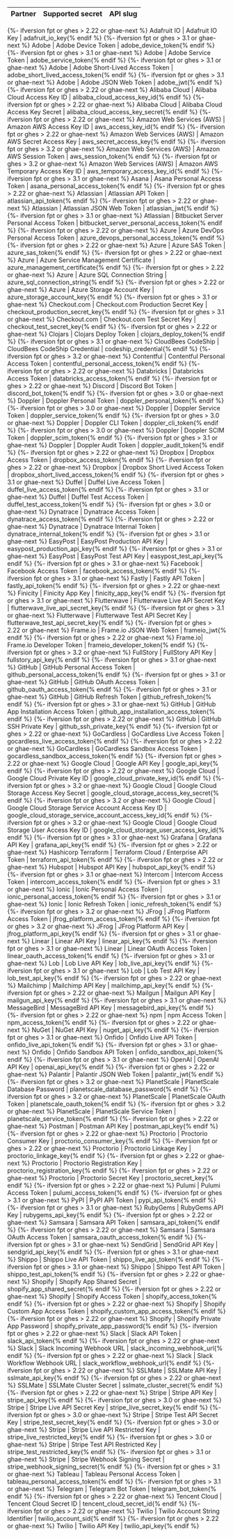 | Partner | Supported secret | API slug |
| ------- | ---------------- | -------- |

{%- ifversion fpt or ghes > 2.22 or ghae-next %}
Adafruit IO | Adafruit IO Key | adafruit_io_key{% endif %}
{%- ifversion fpt or ghes > 3.1 or ghae-next %}
Adobe | Adobe Device Token | adobe_device_token{% endif %}
{%- ifversion fpt or ghes > 3.1 or ghae-next %}
Adobe | Adobe Service Token | adobe_service_token{% endif %}
{%- ifversion fpt or ghes > 3.1 or ghae-next %}
Adobe | Adobe Short-Lived Access Token | adobe_short_lived_access_token{% endif %}
{%- ifversion fpt or ghes > 3.1 or ghae-next %}
Adobe | Adobe JSON Web Token | adobe_jwt{% endif %}
{%- ifversion fpt or ghes > 2.22 or ghae-next %}
Alibaba Cloud | Alibaba Cloud Access Key ID | alibaba_cloud_access_key_id{% endif %}
{%- ifversion fpt or ghes > 2.22 or ghae-next %}
Alibaba Cloud | Alibaba Cloud Access Key Secret | alibaba_cloud_access_key_secret{% endif %}
{%- ifversion fpt or ghes > 2.22 or ghae-next %}
Amazon Web Services (AWS) | Amazon AWS Access Key ID | aws_access_key_id{% endif %}
{%- ifversion fpt or ghes > 2.22 or ghae-next %}
Amazon Web Services (AWS) | Amazon AWS Secret Access Key | aws_secret_access_key{% endif %}
{%- ifversion fpt or ghes > 3.2 or ghae-next %}
Amazon Web Services (AWS) | Amazon AWS Session Token | aws_session_token{% endif %}
{%- ifversion fpt or ghes > 3.2 or ghae-next %}
Amazon Web Services (AWS) | Amazon AWS Temporary Access Key ID | aws_temporary_access_key_id{% endif %}
{%- ifversion fpt or ghes > 3.1 or ghae-next %}
Asana | Asana Personal Access Token | asana_personal_access_token{% endif %}
{%- ifversion fpt or ghes > 2.22 or ghae-next %}
Atlassian | Atlassian API Token | atlassian_api_token{% endif %}
{%- ifversion fpt or ghes > 2.22 or ghae-next %}
Atlassian | Atlassian JSON Web Token | atlassian_jwt{% endif %}
{%- ifversion fpt or ghes > 3.1 or ghae-next %}
Atlassian | Bitbucket Server Personal Access Token | bitbucket_server_personal_access_token{% endif %}
{%- ifversion fpt or ghes > 2.22 or ghae-next %}
Azure | Azure DevOps Personal Access Token | azure_devops_personal_access_token{% endif %}
{%- ifversion fpt or ghes > 2.22 or ghae-next %}
Azure | Azure SAS Token | azure_sas_token{% endif %}
{%- ifversion fpt or ghes > 2.22 or ghae-next %}
Azure | Azure Service Management Certificate | azure_management_certificate{% endif %}
{%- ifversion fpt or ghes > 2.22 or ghae-next %}
Azure | Azure SQL Connection String | azure_sql_connection_string{% endif %}
{%- ifversion fpt or ghes > 2.22 or ghae-next %}
Azure | Azure Storage Account Key | azure_storage_account_key{% endif %}
{%- ifversion fpt or ghes > 3.1 or ghae-next %}
Checkout.com | Checkout.com Production Secret Key | checkout_production_secret_key{% endif %}
{%- ifversion fpt or ghes > 3.1 or ghae-next %}
Checkout.com | Checkout.com Test Secret Key | checkout_test_secret_key{% endif %}
{%- ifversion fpt or ghes > 2.22 or ghae-next %}
Clojars | Clojars Deploy Token | clojars_deploy_token{% endif %}
{%- ifversion fpt or ghes > 3.1 or ghae-next %}
CloudBees CodeShip | CloudBees CodeShip Credential | codeship_credential{% endif %}
{%- ifversion fpt or ghes > 3.2 or ghae-next %}
Contentful | Contentful Personal Access Token | contentful_personal_access_token{% endif %}
{%- ifversion fpt or ghes > 2.22 or ghae-next %}
Databricks | Databricks Access Token | databricks_access_token{% endif %}
{%- ifversion fpt or ghes > 2.22 or ghae-next %}
Discord | Discord Bot Token | discord_bot_token{% endif %}
{%- ifversion fpt or ghes > 3.0 or ghae-next %}
Doppler | Doppler Personal Token | doppler_personal_token{% endif %}
{%- ifversion fpt or ghes > 3.0 or ghae-next %}
Doppler | Doppler Service Token | doppler_service_token{% endif %}
{%- ifversion fpt or ghes > 3.0 or ghae-next %}
Doppler | Doppler CLI Token | doppler_cli_token{% endif %}
{%- ifversion fpt or ghes > 3.0 or ghae-next %}
Doppler | Doppler SCIM Token | doppler_scim_token{% endif %}
{%- ifversion fpt or ghes > 3.1 or ghae-next %}
Doppler | Doppler Audit Token | doppler_audit_token{% endif %}
{%- ifversion fpt or ghes > 2.22 or ghae-next %}
Dropbox | Dropbox Access Token | dropbox_access_token{% endif %}
{%- ifversion fpt or ghes > 2.22 or ghae-next %}
Dropbox | Dropbox Short Lived Access Token | dropbox_short_lived_access_token{% endif %}
{%- ifversion fpt or ghes > 3.1 or ghae-next %}
Duffel | Duffel Live Access Token | duffel_live_access_token{% endif %}
{%- ifversion fpt or ghes > 3.1 or ghae-next %}
Duffel | Duffel Test Access Token | duffel_test_access_token{% endif %}
{%- ifversion fpt or ghes > 3.0 or ghae-next %}
Dynatrace | Dynatrace Access Token | dynatrace_access_token{% endif %}
{%- ifversion fpt or ghes > 2.22 or ghae-next %}
Dynatrace | Dynatrace Internal Token | dynatrace_internal_token{% endif %}
{%- ifversion fpt or ghes > 3.1 or ghae-next %}
EasyPost | EasyPost Production API Key | easypost_production_api_key{% endif %}
{%- ifversion fpt or ghes > 3.1 or ghae-next %}
EasyPost | EasyPost Test API Key | easypost_test_api_key{% endif %}
{%- ifversion fpt or ghes > 3.1 or ghae-next %}
Facebook | Facebook Access Token | facebook_access_token{% endif %}
{%- ifversion fpt or ghes > 3.1 or ghae-next %}
Fastly | Fastly API Token | fastly_api_token{% endif %}
{%- ifversion fpt or ghes > 2.22 or ghae-next %}
Finicity | Finicity App Key | finicity_app_key{% endif %}
{%- ifversion fpt or ghes > 3.1 or ghae-next %}
Flutterwave | Flutterwave Live API Secret Key | flutterwave_live_api_secret_key{% endif %}
{%- ifversion fpt or ghes > 3.1 or ghae-next %}
Flutterwave | Flutterwave Test API Secret Key | flutterwave_test_api_secret_key{% endif %}
{%- ifversion fpt or ghes > 2.22 or ghae-next %}
Frame.io | Frame.io JSON Web Token | frameio_jwt{% endif %}
{%- ifversion fpt or ghes > 2.22 or ghae-next %}
Frame.io| Frame.io Developer Token | frameio_developer_token{% endif %}
{%- ifversion fpt or ghes > 3.2 or ghae-next %}
FullStory | FullStory API Key | fullstory_api_key{% endif %}
{%- ifversion fpt or ghes > 3.1 or ghae-next %}
GitHub | GitHub Personal Access Token | github_personal_access_token{% endif %}
{%- ifversion fpt or ghes > 3.1 or ghae-next %}
GitHub | GitHub OAuth Access Token | github_oauth_access_token{% endif %}
{%- ifversion fpt or ghes > 3.1 or ghae-next %}
GitHub | GitHub Refresh Token | github_refresh_token{% endif %}
{%- ifversion fpt or ghes > 3.1 or ghae-next %}
GitHub | GitHub App Installation Access Token | github_app_installation_access_token{% endif %}
{%- ifversion fpt or ghes > 2.22 or ghae-next %}
GitHub | GitHub SSH Private Key | github_ssh_private_key{% endif %}
{%- ifversion fpt or ghes > 2.22 or ghae-next %}
GoCardless | GoCardless Live Access Token | gocardless_live_access_token{% endif %}
{%- ifversion fpt or ghes > 2.22 or ghae-next %}
GoCardless | GoCardless Sandbox Access Token | gocardless_sandbox_access_token{% endif %}
{%- ifversion fpt or ghes > 2.22 or ghae-next %}
Google Cloud | Google API Key | google_api_key{% endif %}
{%- ifversion fpt or ghes > 2.22 or ghae-next %}
Google Cloud | Google Cloud Private Key ID | google_cloud_private_key_id{% endif %}
{%- ifversion fpt or ghes > 3.2 or ghae-next %}
Google Cloud | Google Cloud Storage Access Key Secret | google_cloud_storage_access_key_secret{% endif %}
{%- ifversion fpt or ghes > 3.2 or ghae-next %}
Google Cloud | Google Cloud Storage Service Account Access Key ID | google_cloud_storage_service_account_access_key_id{% endif %}
{%- ifversion fpt or ghes > 3.2 or ghae-next %}
Google Cloud | Google Cloud Storage User Access Key ID | google_cloud_storage_user_access_key_id{% endif %}
{%- ifversion fpt or ghes > 3.1 or ghae-next %}
Grafana | Grafana API Key | grafana_api_key{% endif %}
{%- ifversion fpt or ghes > 2.22 or ghae-next %}
Hashicorp Terraform | Terraform Cloud / Enterprise API Token | terraform_api_token{% endif %}
{%- ifversion fpt or ghes > 2.22 or ghae-next %}
Hubspot | Hubspot API Key | hubspot_api_key{% endif %}
{%- ifversion fpt or ghes > 3.1 or ghae-next %}
Intercom | Intercom Access Token | intercom_access_token{% endif %}
{%- ifversion fpt or ghes > 3.1 or ghae-next %}
Ionic | Ionic Personal Access Token | ionic_personal_access_token{% endif %}
{%- ifversion fpt or ghes > 3.1 or ghae-next %}
Ionic | Ionic Refresh Token | ionic_refresh_token{% endif %}
{%- ifversion fpt or ghes > 3.2 or ghae-next %}
JFrog | JFrog Platform Access Token | jfrog_platform_access_token{% endif %}
{%- ifversion fpt or ghes > 3.2 or ghae-next %}
JFrog | JFrog Platform API Key | jfrog_platform_api_key{% endif %}
{%- ifversion fpt or ghes > 3.1 or ghae-next %}
Linear | Linear API Key | linear_api_key{% endif %}
{%- ifversion fpt or ghes > 3.1 or ghae-next %}
Linear | Linear OAuth Access Token | linear_oauth_access_token{% endif %}
{%- ifversion fpt or ghes > 3.1 or ghae-next %}
Lob | Lob Live API Key | lob_live_api_key{% endif %}
{%- ifversion fpt or ghes > 3.1 or ghae-next %}
Lob | Lob Test API Key | lob_test_api_key{% endif %}
{%- ifversion fpt or ghes > 2.22 or ghae-next %}
Mailchimp | Mailchimp API Key | mailchimp_api_key{% endif %}
{%- ifversion fpt or ghes > 2.22 or ghae-next %}
Mailgun | Mailgun API Key | mailgun_api_key{% endif %}
{%- ifversion fpt or ghes > 3.1 or ghae-next %}
MessageBird | MessageBird API Key | messagebird_api_key{% endif %}
{%- ifversion fpt or ghes > 2.22 or ghae-next %}
npm | npm Access Token | npm_access_token{% endif %}
{%- ifversion fpt or ghes > 2.22 or ghae-next %}
NuGet | NuGet API Key | nuget_api_key{% endif %}
{%- ifversion fpt or ghes > 3.1 or ghae-next %}
Onfido | Onfido Live API Token | onfido_live_api_token{% endif %}
{%- ifversion fpt or ghes > 3.1 or ghae-next %}
Onfido | Onfido Sandbox API Token | onfido_sandbox_api_token{% endif %}
{%- ifversion fpt or ghes > 3.1 or ghae-next %}
OpenAI | OpenAI API Key | openai_api_key{% endif %}
{%- ifversion fpt or ghes > 2.22 or ghae-next %}
Palantir | Palantir JSON Web Token | palantir_jwt{% endif %}
{%- ifversion fpt or ghes > 3.2 or ghae-next %}
PlanetScale | PlanetScale Database Password | planetscale_database_password{% endif %}
{%- ifversion fpt or ghes > 3.2 or ghae-next %}
PlanetScale | PlanetScale OAuth Token | planetscale_oauth_token{% endif %}
{%- ifversion fpt or ghes > 3.2 or ghae-next %}
PlanetScale | PlanetScale Service Token | planetscale_service_token{% endif %}
{%- ifversion fpt or ghes > 2.22 or ghae-next %}
Postman | Postman API Key | postman_api_key{% endif %}
{%- ifversion fpt or ghes > 2.22 or ghae-next %}
Proctorio | Proctorio Consumer Key | proctorio_consumer_key{% endif %}
{%- ifversion fpt or ghes > 2.22 or ghae-next %}
Proctorio | Proctorio Linkage Key | proctorio_linkage_key{% endif %}
{%- ifversion fpt or ghes > 2.22 or ghae-next %}
Proctorio | Proctorio Registration Key | proctorio_registration_key{% endif %}
{%- ifversion fpt or ghes > 2.22 or ghae-next %}
Proctorio | Proctorio Secret Key | proctorio_secret_key{% endif %}
{%- ifversion fpt or ghes > 2.22 or ghae-next %}
Pulumi | Pulumi Access Token | pulumi_access_token{% endif %}
{%- ifversion fpt or ghes > 3.1 or ghae-next %}
PyPI | PyPI API Token | pypi_api_token{% endif %}
{%- ifversion fpt or ghes > 3.1 or ghae-next %}
RubyGems | RubyGems API Key | rubygems_api_key{% endif %}
{%- ifversion fpt or ghes > 2.22 or ghae-next %}
Samsara | Samsara API Token | samsara_api_token{% endif %}
{%- ifversion fpt or ghes > 2.22 or ghae-next %}
Samsara | Samsara OAuth Access Token | samsara_oauth_access_token{% endif %}
{%- ifversion fpt or ghes > 3.1 or ghae-next %}
SendGrid | SendGrid API Key | sendgrid_api_key{% endif %}
{%- ifversion fpt or ghes > 3.1 or ghae-next %}
Shippo | Shippo Live API Token | shippo_live_api_token{% endif %}
{%- ifversion fpt or ghes > 3.1 or ghae-next %}
Shippo | Shippo Test API Token | shippo_test_api_token{% endif %}
{%- ifversion fpt or ghes > 2.22 or ghae-next %}
Shopify | Shopify App Shared Secret | shopify_app_shared_secret{% endif %}
{%- ifversion fpt or ghes > 2.22 or ghae-next %}
Shopify | Shopify Access Token | shopify_access_token{% endif %}
{%- ifversion fpt or ghes > 2.22 or ghae-next %}
Shopify | Shopify Custom App Access Token | shopify_custom_app_access_token{% endif %}
{%- ifversion fpt or ghes > 2.22 or ghae-next %}
Shopify | Shopify Private App Password | shopify_private_app_password{% endif %}
{%- ifversion fpt or ghes > 2.22 or ghae-next %}
Slack | Slack API Token | slack_api_token{% endif %}
{%- ifversion fpt or ghes > 2.22 or ghae-next %}
Slack | Slack Incoming Webhook URL | slack_incoming_webhook_url{% endif %}
{%- ifversion fpt or ghes > 2.22 or ghae-next %}
Slack | Slack Workflow Webhook URL | slack_workflow_webhook_url{% endif %}
{%- ifversion fpt or ghes > 2.22 or ghae-next %}
SSLMate | SSLMate API Key | sslmate_api_key{% endif %}
{%- ifversion fpt or ghes > 2.22 or ghae-next %}
SSLMate | SSLMate Cluster Secret | sslmate_cluster_secret{% endif %}
{%- ifversion fpt or ghes > 2.22 or ghae-next %}
Stripe | Stripe API Key | stripe_api_key{% endif %}
{%- ifversion fpt or ghes > 3.0 or ghae-next %}
Stripe | Stripe Live API Secret Key | stripe_live_secret_key{% endif %}
{%- ifversion fpt or ghes > 3.0 or ghae-next %}
Stripe | Stripe Test API Secret Key | stripe_test_secret_key{% endif %}
{%- ifversion fpt or ghes > 3.0 or ghae-next %}
Stripe | Stripe Live API Restricted Key | stripe_live_restricted_key{% endif %}
{%- ifversion fpt or ghes > 3.0 or ghae-next %}
Stripe | Stripe Test API Restricted Key | stripe_test_restricted_key{% endif %}
{%- ifversion fpt or ghes > 3.1 or ghae-next %}
Stripe | Stripe Webhook Signing Secret | stripe_webhook_signing_secret{% endif %}
{%- ifversion fpt or ghes > 3.1 or ghae-next %}
Tableau | Tableau Personal Access Token | tableau_personal_access_token{% endif %}
{%- ifversion fpt or ghes > 3.1 or ghae-next %}
Telegram | Telegram Bot Token | telegram_bot_token{% endif %}
{%- ifversion fpt or ghes > 2.22 or ghae-next %}
Tencent Cloud | Tencent Cloud Secret ID | tencent_cloud_secret_id{% endif %}
{%- ifversion fpt or ghes > 2.22 or ghae-next %}
Twilio | Twilio Account String Identifier | twilio_account_sid{% endif %}
{%- ifversion fpt or ghes > 2.22 or ghae-next %}
Twilio | Twilio API Key | twilio_api_key{% endif %}
